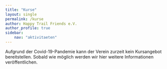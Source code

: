 ```yaml
---
title: "Kurse"
layout: single
permalink: /kurse
author: Happy Trail Friends e.V.
author_profile: true
sidebar:
    nav: "aktivitaeten"
---
```


Aufgrund der Covid-19-Pandemie kann der Verein zurzeit kein Kursangebot bereitstellen. Sobald wie möglich werden wir hier weitere Informationen veröffentlichen.